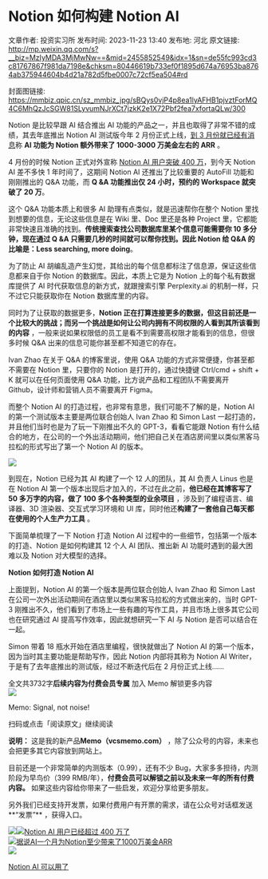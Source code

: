 # Notion 如何构建 Notion AI

文章作者: 投资实习所
发布时间: 2023-11-23 13:40
发布地: 河北
原文链接: http://mp.weixin.qq.com/s?__biz=MzIyMDA3MjMwNw==&mid=2455852549&idx=1&sn=de55fc993cd3c81767867f981da7198e&chksm=80446619b733ef0f1895d674a76953ba8764ab375944604b4d21a782d5fbe0007c72cf5ea504#rd

封面图链接: https://mmbiz.qpic.cn/sz_mmbiz_jpg/sBQys0vjP4p8ea1lyAFHB1pjvztForMQ4C6MhQzJcSGW81SLyvumNJrXCt7jzkK2e1X72Pbf2fea7xfortaQLw/300

Notion 是比较早跟 AI 结合推出 AI 功能的产品之一，并且也取得了非常不错的成绩，其去年底推出 Notion AI 测试版今年 2
月份正式上线，[到 3
月份就已经有消息](http://mp.weixin.qq.com/s?__biz=MzIyMDA3MjMwNw==&mid=2455850548&idx=1&sn=42bdb77751b36e981cda2e08677d7df2&chksm=80447e28b733f73eddd1cbdab64583a0a971fffb5ca5296f74dc9f9a9a71bc6bbcead41ceb61&scene=21#wechat_redirect)称
**AI 功能为 Notion 额外带来了 1000-3000 万美金左右的 ARR** 。

4 月份的时候 Notion 正式对外宣称 [Notion AI 用户突破 400
万](http://mp.weixin.qq.com/s?__biz=MzIyMDA3MjMwNw==&mid=2455850656&idx=1&sn=68fb88c9a0d5c8aad9b7beadeaa71094&chksm=80447ebcb733f7aa8715670ccd4a8974bed83b4dadf4c072263b7d59d58b94c2c145abea6fca&scene=21#wechat_redirect)，到今天
Notion AI 差不多快 1 年时间了，这期间 Notion AI 还推出了比较重要的 AutoFill 功能和刚刚推出的 Q&A 功能，而 **Q
&A 功能推出仅 24 小时，预约的 Workspace 就突破了 20 万**。

这个 Q&A 功能本质上和很多 AI 助理有点类似，就是迅速帮你在整个 Notion 里找到想要的信息，无论这些信息是在 Wiki 里、Doc 里还是各种
Project 里，它都能非常快速且准确的找到。**传统搜索查找公司数据库里某个信息可能需要你 10 多分钟，现在通过 Q &A
只需要几秒的时间就可以帮你找到。因此 Notion 给 Q&A 的比喻是：Less searching, more doing**。

为了防止 AI 胡编乱造产生幻觉，其给出的每个信息都标注了信息源，保证这些信息都来自于你 Notion 的数据库。因此，本质上它是为 Notion
上的每个私有数据库提供了 AI 时代获取信息的新方式，就跟搜索引擎 Perplexity.ai 的机制一样，只不过它只能获取你在 Notion
数据库里的内容。

同时为了让获取的数据更多，**Notion
正在打算连接更多的数据，但这目前还是一个比较大的挑战；而另一个挑战是如何让公司内拥有不同权限的人看到其所该看到的内容**
，一般来说如果权限低的员工是看不到需要高权限才能看到的信息，但很多时候 Q&A 出来的信息可能你甚至都不知道它的存在。

Ivan Zhao 在关于 Q&A 的博客里说，使用 Q&A 功能的方式非常便捷，你甚至都不需要在 Notion 里，只要你的 Notion
是打开的，通过快捷键 Ctrl/cmd + shift + K 就可以在任何页面使用 Q&A 功能，比方说产品和工程团队不需要离开
Github，设计师和营销人员不需要离开 Figma。

而整个 Notion AI 的打造过程，也非常有意思，我们可能不了解的是，Notion AI 的第一个测试版本主要是两位联合创始人 Ivan Zhao 和
Simon Last 一起打造的，并且他们当时也是为了玩一下刚推出不久的 GPT-3，看看它能跟 Notion
有什么结合的地方，在公司的一个外出活动期间，他们把自己关在酒店房间里以类似黑客马拉松的形式写出了第一个 Notion AI 的版本。

![](https://mmbiz.qpic.cn/sz_mmbiz_png/sBQys0vjP4p8ea1lyAFHB1pjvztForMQCpNJDPVIjiaibNA3Mk04punick0oJBssqOicuj7JEwUrY5a8QEk2Pn5KNA/640?wx_fmt=png&from=appmsg)

到现在，Notion 已经为其 AI 构建了一个 12 人的团队，其 AI 负责人 Linus 也是在 Notion AI
第一个版本出现后才加入的，不过在此之前，**他已经在其博客写了 50 多万字的内容，做了 100 多个各种类型的业余项目**
，涉及到了编程语言、编译器、3D 渲染器、交互式学习环境和 UI 库，同时他还**构建了一套他自己每天都在使用的个人生产力工具** 。

下面简单梳理了一下 Notion 打造 Notion AI 过程中的一些细节，包括第一个版本的打造、Notion 是如何构建其 12 个人 AI
团队、推出新 AI 功能时遇到的最大困难以及 Notion 对大模型的选择。

**Notion 如何打造 Notion AI**

上面提到，Notion AI 的第一个版本是两位联合创始人 Ivan Zhao 和 Simon Last
在公司一次外出活动期间在酒店里以类似黑客马拉松的方式做出来的，当时 GPT-3
刚推出不久，他们看到了市场上一些有趣的写作工具，并且市场上很多其它公司也在研究通过 AI 提高写作效率，因此就想研究一下 AI 与 Notion
是否可以结合在一起。

Simon 带着 18 瓶水开始在酒店里编程，很快就做出了 Notion AI 的第一个版本，因为当时其主要功能是帮助写作，因此 Notion 内部将其称为
Notion AI Writer，于是有了去年底推出的测试版，经过不断迭代后在 2 月份正式上线……

全文共3732字**后续内容为付费会员专属** 加入 Memo 解锁更多内容  
![](https://mmbiz.qpic.cn/sz_mmbiz_png/sBQys0vjP4p8ea1lyAFHB1pjvztForMQKaxBaVPcct7lUHRU10U7uePW6Ea6GJg5CFI1rHjiaMnTzKiclA2VicQiaw/640?wx_fmt=png&from=appmsg)  

Memo: Signal, not noise!

扫码或点击「阅读原文」继续阅读

**说明：** 这是我的新产品**Memo（vcsmemo.com）** ，除了公众号的内容，未来也会把更多其它内容放到网站上。

目前还是一个非常简单的内测版本（0.99），还有不少 Bug，大家多多担待，内测阶段为早鸟价（399
RMB/年），**付费会员可以解锁之前以及未来一年的所有付费内容。** 如果这些内容给你带来了一些启发，欢迎分享给更多朋友。  

另外我们已经支持开发票，如果付费用户有开票的需求，请在公众号对话框发送**“发票”** ，获得入口。

![](https://mmbiz.qpic.cn/mmbiz_png/mrJibAziaMQhQGoNHniac6wGOyRe172dlS0HCYicyjiaCTtly2pULIz6YPNsXeRjoQFSuDYezsia4ibhbAc1X3GKtVRyw/640?wx_fmt=png&wxfrom=5&wx_lazy=1&wx_co=1)[![](https://mmbiz.qpic.cn/mmbiz_jpg/sBQys0vjP4rjHRozGcXfhKWtB2LNTafrGB68F42gOicBg9agOMCJHHIf3IbQs3SSQsU7Nac2NO9jpJPDMjP3VMA/640?wx_fmt=jpeg)Notion
AI 用户已经超过 400
万了](https://mp.weixin.qq.com/s?__biz=MzIyMDA3MjMwNw==&mid=2455850656&idx=1&sn=68fb88c9a0d5c8aad9b7beadeaa71094&chksm=80447ebcb733f7aa8715670ccd4a8974bed83b4dadf4c072263b7d59d58b94c2c145abea6fca&scene=21#wechat_redirect)  
[![](https://mmbiz.qpic.cn/mmbiz_jpg/sBQys0vjP4oVTiceykia4oQcmZiaFRDVhzxLZH0qcuibmRfwaZxNfg8ciaMgURRU6eZibDPVdF72Q4BHfG2to3iboJ5Yw/640?wx_fmt=jpeg)据说AI一个月为Notion至少带来了1000万美金ARR](https://mp.weixin.qq.com/s?__biz=MzIyMDA3MjMwNw==&mid=2455850548&idx=1&sn=42bdb77751b36e981cda2e08677d7df2&chksm=80447e28b733f73eddd1cbdab64583a0a971fffb5ca5296f74dc9f9a9a71bc6bbcead41ceb61&scene=21#wechat_redirect)  
[![](https://mmbiz.qpic.cn/mmbiz_jpg/sBQys0vjP4pMPPFiav6ay8zq5DekfxPicK0snbmcs7YzTRIHcmibQRp2nldQtymyUJvwDUwGaTFKq2VN8BEkJTiaRw/640?wx_fmt=jpeg)](https://mp.weixin.qq.com/s?__biz=MzIyMDA3MjMwNw==&mid=2455850419&idx=1&sn=ead809f2808afe0c2dadc37a728276de&chksm=80447dafb733f4b91578ea9d50681ccd4bad42ea22f32374105b0505bc81ae41df221a05ef6a&scene=21#wechat_redirect)

[Notion AI
可以用了](https://mp.weixin.qq.com/s?__biz=MzIyMDA3MjMwNw==&mid=2455850419&idx=1&sn=ead809f2808afe0c2dadc37a728276de&chksm=80447dafb733f4b91578ea9d50681ccd4bad42ea22f32374105b0505bc81ae41df221a05ef6a&scene=21#wechat_redirect)

